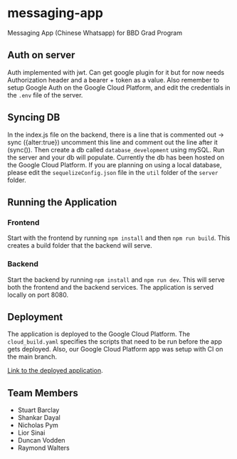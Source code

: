 # messaging-app

Messaging App (Chinese Whatsapp) for BBD Grad Program

## Auth on server

Auth implemented with jwt. Can get google plugin for it but for now needs Authorization header and a bearer + token as a value. Also remember to setup Google Auth on the Google Cloud Platform, and edit the credentials in the `.env` file of the server.

## Syncing DB

In the index.js file on the backend, there is a line that is commented out -> sync ({alter:true}) uncomment this line and comment out the line after it (sync()). Then create a db called `database_development` using mySQL. Run the server and your db will populate. Currently the db has been hosted on the Google Cloud Platform. If you are planning on using a local database, please edit the `sequelizeConfig.json` file in the `util` folder of the `server` folder.

## Running the Application

### Frontend

Start with the frontend by running `npm install` and then `npm run build`. This creates a build folder that the backend will serve.

### Backend

Start the backend by running `npm install` and `npm run dev`. This will serve both the frontend and the backend services. The application is served locally on port 8080.

## Deployment

The application is deployed to the Google Cloud Platform. The `cloud_build.yaml` specifies the scripts that need to be run before the app gets deployed. Also, our Google Cloud Platform app was setup with CI on the main branch.

[Link to the deployed application](https://messaging-app-312521.ew.r.appspot.com).

## Team Members

- Stuart Barclay
- Shankar Dayal
- Nicholas Pym
- Lior Sinai
- Duncan Vodden
- Raymond Walters
